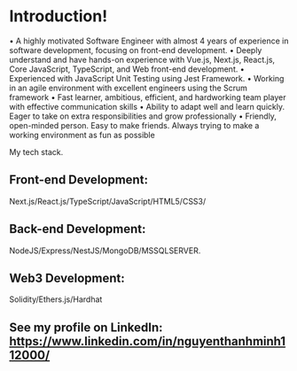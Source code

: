 # Introduction!
•   A highly motivated Software Engineer with almost 4 years of experience in software development, focusing on front-end development.
•   Deeply understand and have hands-on experience with Vue.js, Next.js, React.js, Core JavaScript, TypeScript, and Web front-end development.
•   Experienced with JavaScript Unit Testing using Jest Framework.
•   Working in an agile environment with excellent engineers using the Scrum framework
•   Fast learner, ambitious, efficient, and hardworking team player with effective communication skills 
•   Ability to adapt well and learn quickly. Eager to take on extra responsibilities and grow professionally
•   Friendly, open-minded person. Easy to make friends. Always trying to make a working environment as fun as possible

My tech stack.

## Front-end Development:

Next.js/React.js/TypeScript/JavaScript/HTML5/CSS3/

## Back-end Development:

NodeJS/Express/NestJS/MongoDB/MSSQLSERVER.

## Web3 Development:

Solidity/Ethers.js/Hardhat

## See my profile on LinkedIn: https://www.linkedin.com/in/nguyenthanhminh112000/

